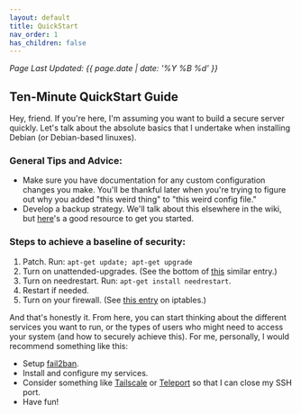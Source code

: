 ```yaml
---
layout: default
title: QuickStart
nav_order: 1
has_children: false
---
```

_Page Last Updated: {{ page.date | date: '%Y %B %d' }}_
<br>
## Ten-Minute QuickStart Guide

Hey, friend.  If you're here, I'm assuming you want to build a secure server quickly. Let's talk about the absolute basics that I undertake when installing Debian (or Debian-based linuxes).

### General Tips and Advice:
- Make sure you have documentation for any custom configuration changes you make. You'll be thankful later when you're trying to figure out why you added "this weird thing" to "this weird config file."
- Develop a backup strategy.  We'll talk about this elsewhere in the wiki, but [here](https://wiki.archlinux.org/title/Synchronization_and_backup_programs)'s a good resource to get you started.

### Steps to achieve a baseline of security:
1. Patch.  Run: `apt-get update; apt-get upgrade`
2. Turn on unattended-upgrades. (See the bottom of [this](/tutorials/Admin/Notes-on-Post-Debian-Installation/) similar entry.)
3. Turn on needrestart. Run: `apt-get install needrestart`.
4. Restart if needed.
5. Turn on your firewall. (See [this entry](/tutorials/Server%20Security/Iptables/) on iptables.)

And that's honestly it.  From here, you can start thinking about the different services you want to run, or the types of users who might need to access your system (and how to securely achieve this). For me, personally, I would recommend something like this:

- Setup [fail2ban](/tutorials/Server%20Security/Fail2ban/).
- Install and configure my services.
- Consider something like [Tailscale](https://tailscale.com/) or [Teleport](https://goteleport.com/) so that I can close my SSH port.
- Have fun!

